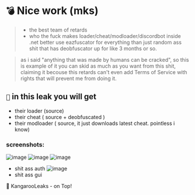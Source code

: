 # `💣` Nice work (mks)
> - the best team of retards 
> - who the fuck makes loader/cheat/modloader/discordbot inside .net
better use eazfuscator for everything than just random ass shit that has deobfuscator
up for like 3 months or so.

>  as i said "anything that was made by humans can be cracked", so this is example of it
>  you can skid as much as you want from this shit, claiming it becouse this retards can't
>  even add Terms of Service with rights that will prevent me from doing it.

## `👻` in this leak you will get 
- their loader (source)
- their cheat ( source + deobfuscated )
- their modloader ( source, it just downloads latest cheat. pointless i know)

### screenshots:

![image](https://github.com/user-attachments/assets/4387d661-b19c-4350-ae50-2fe99c0f1173)
![image](https://github.com/user-attachments/assets/78912366-3995-4dfd-be6d-a4a4af7cd14c)
![image](https://github.com/user-attachments/assets/19f05c01-80aa-4707-99af-8a63f15d3419)
- shit ass auth
![image](https://github.com/user-attachments/assets/4be6ff95-c116-4d19-9b09-08434e36a2b9)
- shit ass gui

🦘 KangarooLeaks - on Top!
